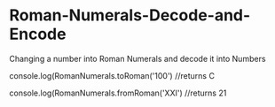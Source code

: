 # Roman-Numerals-Decode-and-Encode
Changing a number into Roman Numerals and decode it into Numbers

console.log(RomanNumerals.toRoman('100') //returns C

console.log(RomanNumerals.fromRoman('XXI') //returns 21

